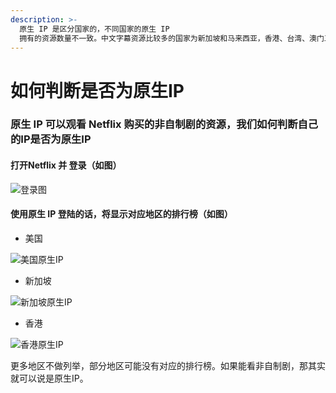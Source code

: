```yaml
---
description: >-
  原生 IP 是区分国家的，不同国家的原生 IP
  拥有的资源数量不一致。中文字幕资源比较多的国家为新加坡和马来西亚，香港、台湾、澳门三个地区也有大量中文字母资源
---
```


# 如何判断是否为原生IP

### 原生 IP 可以观看 Netflix 购买的非自制剧的资源，我们如何判断自己的IP是否为原生IP

#### 打开Netflix 并 登录（如图）

![登录图](../../.gitbook/assets/3.png)

#### 使用原生 IP 登陆的话，将显示对应地区的排行榜（如图）

* 美国

![美国原生IP](../../.gitbook/assets/4.png)

* 新加坡

![新加坡原生IP](../../.gitbook/assets/5.png)

* 香港

![香港原生IP](../../.gitbook/assets/6.png)

更多地区不做列举，部分地区可能没有对应的排行榜。如果能看非自制剧，那其实就可以说是原生IP。
